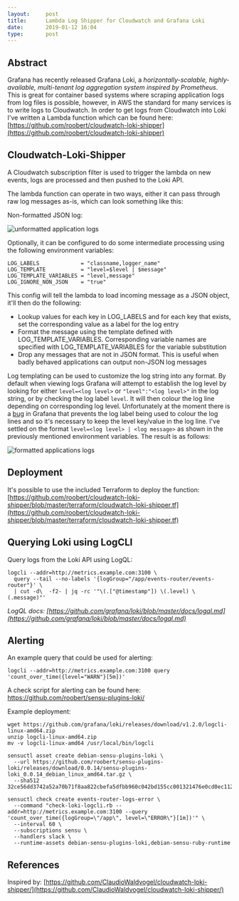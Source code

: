 ```yaml
---
layout:     post
title:      Lambda Log Shipper for Cloudwatch and Grafana Loki
date:       2019-01-12 16:04
type:       post
---
```


## Abstract

Grafana has recently released Grafana Loki, a _horizontally-scalable, highly-available, multi-tenant log aggregation system inspired by Prometheus_. This is great for container based systems where scraping application logs from log files is possible, however, in AWS the standard for many services is to write logs to Cloudwatch. In order to get logs from Cloudwatch into Loki I've written a Lambda function which can be found here: [https://github.com/roobert/cloudwatch-loki-shipper](https://github.com/roobert/cloudwatch-loki-shipper)

## Cloudwatch-Loki-Shipper

A Cloudwatch subscription filter is used to trigger the lambda on new events, logs are processed and then pushed to the Loki API.

The lambda function can operate in two ways, either it can pass through raw log messages as-is, which can look something like this:

Non-formatted JSON log:
<p><img src="https://raw.githubusercontent.com/roobert/roobert.github.io/master/images/loki01.png" alt="unformatted application logs" /></p>

Optionally, it can be configured to do some intermediate processing using the following environment variables:
```
LOG_LABELS             = "classname,logger_name"
LOG_TEMPLATE           = "level=$level | $message"
LOG_TEMPLATE_VARIABLES = "level,message"
LOG_IGNORE_NON_JSON    = "true"
```

This config will tell the lambda to load incoming message as a JSON object, it'll then do the following:

* Lookup values for each key in LOG_LABELS and for each key that exists, set the corresponding value as a label for the log entry
* Format the message using the template defined with LOG_TEMPLATE_VARIABLES. Corresponding variable names are specified with LOG_TEMPLATE_VARIABLES for the variable substitution
* Drop any messages that are not in JSON format. This is useful when badly behaved applications can output non-JSON log messages

Log templating can be used to customize the log string into any format. By default when viewing logs Grafana will attempt to establish the log level by looking for either `level=<log level>` or `"level":"<log level>"` in the log string, or by checking the log label `level`. It will then colour the log line depending on corresponding log level. Unfortunately at the moment there is a [bug](https://github.com/grafana/grafana/issues/21112) in Grafana that prevents the log label being used to colour the log lines and so it's necessary to keep the level key/value in the log line. I've settled on the format `level=<log level> | <log message>` as shown in the previously mentioned environment variables. The result is as follows:
<p><img src="https://raw.githubusercontent.com/roobert/roobert.github.io/master/images/loki02.png" alt="formatted applications logs" /></p>

## Deployment

It's possible to use the included Terraform to deploy the function: [https://github.com/roobert/cloudwatch-loki-shipper/blob/master/terraform/cloudwatch-loki-shipper.tf](https://github.com/roobert/cloudwatch-loki-shipper/blob/master/terraform/cloudwatch-loki-shipper.tf)

## Querying Loki using LogCLI

Query logs from the Loki API using LogQL:
```
logcli --addr=http://metrics.example.com:3100 \
  query --tail --no-labels '{logGroup="/app/events-router/events-router"}' \
  | cut -d\  -f2- | jq -rc '"\(.["@timestamp"]) \(.level) \(.message)"'
```

  _LogQL docs: [https://github.com/grafana/loki/blob/master/docs/logql.md](https://github.com/grafana/loki/blob/master/docs/logql.md)_

## Alerting

An example query that could be used for alerting:
```
logcli --addr=http://metrics.example.com:3100 query 'count_over_time({level="WARN"}[5m])'
```

A check script for alerting can be found here: https://github.com/roobert/sensu-plugins-loki/

Example deployment:
```
wget https://github.com/grafana/loki/releases/download/v1.2.0/logcli-linux-amd64.zip
unzip logcli-linux-amd64.zip
mv -v logcli-linux-amd64 /usr/local/bin/logcli

sensuctl asset create debian-sensu-plugins-loki \
  --url https://github.com/roobert/sensu-plugins-loki/releases/download/0.0.14/sensu-plugins-loki_0.0.14_debian_linux_amd64.tar.gz \
  --sha512 32ce56dd3742a52a70b71f8aa822cbefa5dfbb960c042bd155cc001321476e0cd0ec112420ec1638d66e7c8c5b5f3ff7cd2cb1219afaedcdfac2874f12016965

sensuctl check create events-router-logs-error \
  --command "check-loki-logcli.rb --addr=http://metrics.example.com:3100 --query 'count_over_time({logGroup=\"/app\", level=\"ERROR\"}[1m])'" \
  --interval 60 \
  --subscriptions sensu \
  --handlers slack \
  --runtime-assets debian-sensu-plugins-loki,debian-sensu-ruby-runtime
```

## References

Inspired by: [https://github.com/ClaudioWaldvogel/cloudwatch-loki-shipper/](https://github.com/ClaudioWaldvogel/cloudwatch-loki-shipper/)
